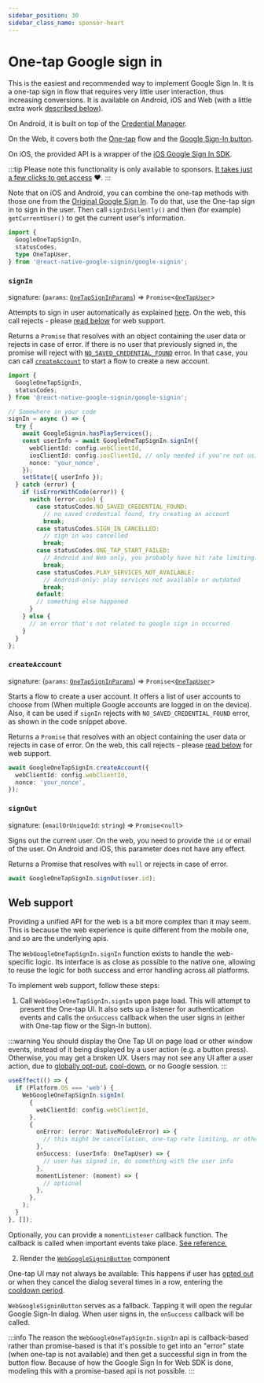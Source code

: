 ```yaml
---
sidebar_position: 30
sidebar_class_name: sponsor-heart
---
```


# One-tap Google sign in

This is the easiest and recommended way to implement Google Sign In. It is a one-tap sign in flow that requires very little user interaction, thus increasing conversions. It is available on Android, iOS and Web (with a little extra work [described below](#web-support)).

On Android, it is built on top of the [Credential Manager](https://developers.google.com/identity/android-credential-manager).

On the Web, it covers both the [One-tap](https://developers.google.com/identity/gsi/web/guides/offerings#one_tap) flow and the [Google Sign-In button](https://developers.google.com/identity/gsi/web/guides/offerings#sign_in_with_google_button).

On iOS, the provided API is a wrapper of the [iOS Google Sign In SDK](https://developers.google.com/identity/sign-in/ios/start-integrating).

:::tip
Please note this functionality is only available to sponsors️. [It takes just a few clicks to get access](install#accessing-the-private-package-for-sponsors) ❤️.
:::

Note that on iOS and Android, you can combine the one-tap methods with those one from the [Original Google Sign In](original). To do that, use the One-tap sign in to sign in the user. Then call `signInSilently()` and then (for example) `getCurrentUser()` to get the current user's information.

```ts
import {
  GoogleOneTapSignIn,
  statusCodes,
  type OneTapUser,
} from '@react-native-google-signin/google-signin';
```

### `signIn`

signature: (`params`: [`OneTapSignInParams`](api#onetapsigninparams)) => `Promise`\<[`OneTapUser`](api#onetapuser)\>

Attempts to sign in user automatically as explained [here](<https://developers.google.com/android/reference/com/google/android/gms/auth/api/identity/BeginSignInRequest.Builder#setAutoSelectEnabled(boolean)>). On the web, this call rejects - please [read below](#web-support) for web support.

Returns a `Promise` that resolves with an object containing the user data or rejects in case of error. If there is no user that previously signed in, the promise will reject with [`NO_SAVED_CREDENTIAL_FOUND`](http://localhost:3000/docs/errors#one-tap-specific-errors) error. In that case, you can call [`createAccount`](one-tap#createaccount) to start a flow to create a new account.

```ts
import {
  GoogleOneTapSignIn,
  statusCodes,
} from '@react-native-google-signin/google-signin';

// Somewhere in your code
signIn = async () => {
  try {
    await GoogleSignin.hasPlayServices();
    const userInfo = await GoogleOneTapSignIn.signIn({
      webClientId: config.webClientId,
      iosClientId: config.iosClientId, // only needed if you're not using Firebase config file
      nonce: 'your_nonce',
    });
    setState({ userInfo });
  } catch (error) {
    if (isErrorWithCode(error)) {
      switch (error.code) {
        case statusCodes.NO_SAVED_CREDENTIAL_FOUND:
          // no saved credential found, try creating an account
          break;
        case statusCodes.SIGN_IN_CANCELLED:
          // sign in was cancelled
          break;
        case statusCodes.ONE_TAP_START_FAILED:
          // Android and Web only, you probably have hit rate limiting. You can still call the original Google Sign In API in this case.
          break;
        case statusCodes.PLAY_SERVICES_NOT_AVAILABLE:
          // Android-only: play services not available or outdated
          break;
        default:
        // something else happened
      }
    } else {
      // an error that's not related to google sign in occurred
    }
  }
};
```

### `createAccount`

signature: (`params`: [`OneTapSignInParams`](api#onetapsigninparams)) => `Promise`\<[`OneTapUser`](api#onetapuser)\>

Starts a flow to create a user account. It offers a list of user accounts to choose from (When multiple Google accounts are logged in on the device). Also, it can be used if `signIn` rejects with `NO_SAVED_CREDENTIAL_FOUND` error, as shown in the code snippet above.

Returns a `Promise` that resolves with an object containing the user data or rejects in case of error. On the web, this call rejects - please [read below](#web-support) for web support.

```ts
await GoogleOneTapSignIn.createAccount({
  webClientId: config.webClientId,
  nonce: 'your_nonce',
});
```

### `signOut`

signature: (`emailOrUniqueId`: `string`) => `Promise`\<`null`\>

Signs out the current user. On the web, you need to provide the `id` or email of the user. On Android and iOS, this parameter does not have any effect.

Returns a Promise that resolves with `null` or rejects in case of error.

```ts
await GoogleOneTapSignIn.signOut(user.id);
```

## Web support

Providing a unified API for the web is a bit more complex than it may seem. This is because the web experience is quite different from the mobile one, and so are the underlying apis.

The `WebGoogleOneTapSignIn.signIn` function exists to handle the web-specific logic. Its interface is as close as possible to the native one, allowing to reuse the logic for both success and error handling across all platforms.

To implement web support, follow these steps:

1. Call `WebGoogleOneTapSignIn.signIn` upon page load. This will attempt to present the One-tap UI. It also sets up a listener for authentication events and calls the `onSuccess` callback when the user signs in (either with One-tap flow or the Sign-In button).

:::warning
You should display the One Tap UI on page load or other window events, instead of it being displayed by a user action (e.g. a button press). Otherwise, you may get a broken UX. Users may not see any UI after a user action, due to [globally opt-out](https://developers.google.com/identity/gsi/web/guides/features#globally_opt_out), [cool-down](https://developers.google.com/identity/gsi/web/guides/features#exponential_cooldown), or no Google session.
:::

```ts
useEffect(() => {
  if (Platform.OS === 'web') {
    WebGoogleOneTapSignIn.signIn(
      {
        webClientId: config.webClientId,
      },
      {
        onError: (error: NativeModuleError) => {
          // this might be cancellation, one-tap rate limiting, or other errors
        },
        onSuccess: (userInfo: OneTapUser) => {
          // user has signed in, do something with the user info
        },
        momentListener: (moment) => {
          // optional
        },
      },
    );
  }
}, []);
```

Optionally, you can provide a `momentListener` callback function. The callback is called when important events take place. [See reference.](https://developers.google.com/identity/gsi/web/reference/js-reference#PromptMomentNotification)

2. Render the [`WebGoogleSigninButton`](buttons/web.md) component

One-tap UI may not always be available: This happens if user has [opted out](https://developers.google.com/identity/gsi/web/guides/features#globally_opt_out) or when they cancel the dialog several times in a row, entering the [cooldown period](https://developers.google.com/identity/gsi/web/guides/features#exponential_cooldown).

`WebGoogleSigninButton` serves as a fallback. Tapping it will open the regular Google Sign-In dialog. When user signs in, the `onSuccess` callback will be called.

:::info
The reason the `WebGoogleOneTapSignIn.signIn` api is callback-based rather than promise-based is that it's possible to get into an "error" state (when one-tap is not available) and then get a successful sign in from the button flow. Because of how the Google Sign In for Web SDK is done, modeling this with a promise-based api is not possible.
:::
